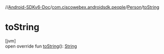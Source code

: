 //[Android-SDKv6-Doc](../../../index.md)/[com.ciscowebex.androidsdk.people](../index.md)/[Person](index.md)/[toString](to-string.md)

# toString

[jvm]\
open override fun [toString](to-string.md)(): [String](https://kotlinlang.org/api/latest/jvm/stdlib/kotlin/-string/index.html)
